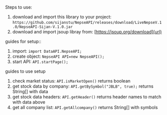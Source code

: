 Steps to use:
1. download and import this library to your project: `https://github.com/sijanstu/NepseAPI/releases/download/LiveNepseV.1.0/NepseAPI-Sijan-V.1.0.jar`
2. download and import jsoup libray from:
 [https://jsoup.org/download](url) 
 
guides for setup::
1. import: `import DataAPI.NepseAPI;`
2. create object: `NepseAPI API=new NepseAPI();`
3. start API: `API.startPage();`

guides to use setup
1. check market status: `API.isMarketOpen()` returns boolean
2. get stock data by company: `API.getBySymbol("JBLB", true);` returns String[] with data
3. get stock data headers: `API.getHeader()` returns header names to match with data above
4. get all company list: `API.getAllcompany()` returns String[] with symbols

